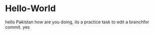 # Hello-World
hello Pakistan how are you doing,
its a practice task to edit a branchfor commit.
yes
